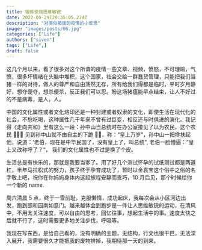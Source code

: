 ```yaml
---
title: 锻炼使我思维敏锐
date: 2022-05-29T20:35:05.274Z
description: "对类似猪瘟的疫情的小反思"
image: "images/posts/06.jpg"
categories: ["Life"]
authors: ["siven"]
tags: ["Life",]
draft: false
---
```


这几个月以来，看了很多对这个所谓的疫情一些文章、视频，愤怒，不可理喻，气愤，很多坏情绪在头脑中堆积，这个国家，社会交给一群蠢货管理，只能把我们当猪一样的对待，做人的尊严和自由荡然无存，所有给我们得都是临时，平时岁月静好，想夺便夺，想杀便杀，反正我们可以忍。盼这场猪瘟能早点结束，让人不好过的不是病毒，是人，人。

中国的文化属性或者文化烙印还是一种封建或者奴隶的文化，即使生活在现代化的社会，不愁吃喝，这种属性几千年来不曾有过巨变，相反还与时俱进的演化。我记得《走向共和》里有这么一段：孙中山当总统时在办公室接见了以为农民，这个农民 👩🏻‍🌾 见到孙中山就不由自主的下跪 🧎🏻，称：“皇上万岁"，孙中山一把搀扶起他，说道：‘老伯，现在是中华民国了，没有皇上了，叫总统", 老伯一脸懵逼：”皇上又改称呼了？“， 我们的文化属性也不过是换了个皮。

生活总是有快乐的，那就是我要当爹了。用了好几个测试怀孕的试纸测试都是两道杠，半年马拉松式的努力，孩子终于孕育成功了，暂时以金袁宝这个俗中之俗的名字敬上吧，祝你在你妈妈身体内这段旅程安静而乖巧，10 月后见，那个时候给你一个新的 name.

周六清晨 5 点，终于一雪前耻，克服懒惰，成功起床，我每次会从小区河边出发，跑到颐和园南如意门。越来越体会到跑步是一件让人思维敏锐的运动，在清风中，不用太关注速度，可以自由的思考，回忆往事，想起生活中的事。速度太快之后就不行了，这时需要更多地关注步伐，呼吸等。

我现在写东西，是给自己看的，没有明确的主题，无结构，行文也很干巴，无法深入展开，我需要很久才能把我的废物排掉，我期待那一天的到来。
